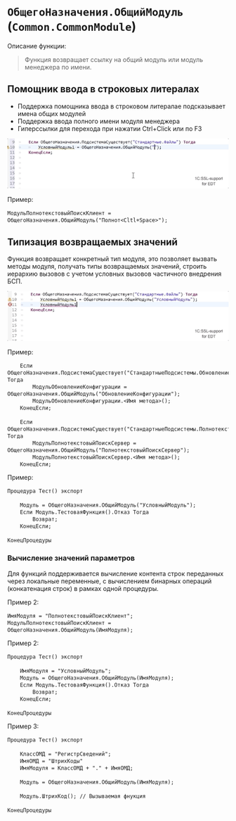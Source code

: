 # `ОбщегоНазначения.ОбщийМодуль` (`Common.CommonModule`)

Описание функции:

> Функция возвращает ссылку на общий модуль или модуль менеджера по имени.

## Помощник ввода в строковых литералах

- Поддержка помощника ввода в строковом литералае подсказывает имена общих модулей 
- Поддержка ввода полного имени модуля менеджера
- Гиперссылки для перехода при нажатии Ctrl+Click или по F3 


![Common-Module](pict/common-module.gif)


Пример:

```bsl
МодульПолнотекстовыйПоискКлиент = ОбщегоНазначения.ОбщийМодуль("Полнот<Cltl+Space>");
```


## Типизация возвращаемых значений

Функция возвращает конкретный тип модуля, это позволяет вызвать методы модуля, получать типы возвращаемых значений, строить иерархию вызовов с учетом условных вызовов частичного внедрения БСП.


![Type Common-Module](pict/type-common-module.gif)


Пример:

```bsl
	Если ОбщегоНазначения.ПодсистемаСуществует("СтандартныеПодсистемы.ОбновлениеКонфигурации") Тогда
		МодульОбновлениеКонфигурации = ОбщегоНазначения.ОбщийМодуль("ОбновлениеКонфигурации");
		МодульОбновлениеКонфигурации.<Имя метода>();
	КонецЕсли;

	Если ОбщегоНазначения.ПодсистемаСуществует("СтандартныеПодсистемы.ПолнотекстовыйПоиск") Тогда
		МодульПолнотекстовыйПоискСервер = ОбщегоНазначения.ОбщийМодуль("ПолнотекстовыйПоискСервер");
		МодульПолнотекстовыйПоискСервер.<Имя метода>();
	КонецЕсли;
```


Пример:

```bsl
Процедура Тест() экспорт
	
	Модуль = ОбщегоНазначения.ОбщийМодуль("УсловныйМодуль");
	Если Модуль.ТестоваяФункция().Отказ Тогда
		Возврат;
	КонецЕсли;

КонецПроцедуры
```


### Вычисление значений параметров

Для функций поддерживается вычисление контента строк переданных через локальные переменные, с вычислением бинарных операций (конкатенация строк) в рамках одной процедуры.


Пример 2:


```bsl
ИмяМодуля = "ПолнотекстовыйПоискКлиент";
МодульПолнотекстовыйПоискКлиент = ОбщегоНазначения.ОбщийМодуль(ИмяМодуля);
```


Пример 2:

```bsl
Процедура Тест() экспорт
	
	ИмяМодуля = "УсловныйМодуль";
	Модуль = ОбщегоНазначения.ОбщийМодуль(ИмяМодуля);
	Если Модуль.ТестоваяФункция().Отказ Тогда
		Возврат;
	КонецЕсли;

КонецПроцедуры
```


Пример 3:

```bsl
Процедура Тест() экспорт
	
	КлассОМД = "РегистрСведений";
	ИмяОМД = "ШтрихКоды"
	ИмяМодуля = КлассОМД + "." + ИмяОМД;
	
	Модуль = ОбщегоНазначения.ОбщийМодуль(ИмяМодуля);
	
	Модуль.ШтрихКод(); // Вызываемая фнукция

КонецПроцедуры
```

